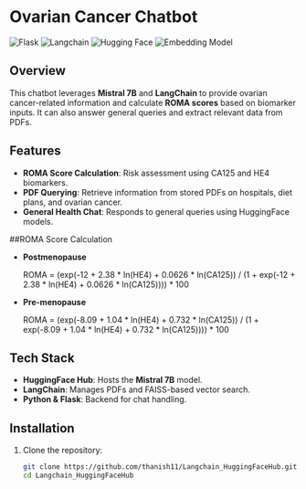 # Ovarian Cancer Chatbot
![Flask](https://img.shields.io/badge/Flask-v2.2.2-blue)
![Langchain](https://img.shields.io/badge/Langchain-v0.0.100-orange)
![Hugging Face](https://img.shields.io/badge/HuggingFace-v4.22.1-red)
![Embedding Model](https://img.shields.io/badge/Embedding_Model-BAAI%2Fbge--small--en--v1.5-lightgrey)  

## Overview
This chatbot leverages **Mistral 7B** and **LangChain** to provide ovarian cancer-related information and calculate **ROMA scores** based on biomarker inputs. It can also answer general queries and extract relevant data from PDFs.

## Features
- **ROMA Score Calculation**: Risk assessment using CA125 and HE4 biomarkers.
- **PDF Querying**: Retrieve information from stored PDFs on hospitals, diet plans, and ovarian cancer.
- **General Health Chat**: Responds to general queries using HuggingFace models.

##ROMA Score Calculation
- **Postmenopause** 

    ROMA = (exp(-12 + 2.38 * ln(HE4) + 0.0626 * ln(CA125)) / 
        (1 + exp(-12 + 2.38 * ln(HE4) + 0.0626 * ln(CA125)))) * 100 

- **Pre-menopause**

    ROMA = (exp(-8.09 + 1.04 * ln(HE4) + 0.732 * ln(CA125)) / 
        (1 + exp(-8.09 + 1.04 * ln(HE4) + 0.732 * ln(CA125)))) * 100 

## Tech Stack
- **HuggingFace Hub**: Hosts the **Mistral 7B** model.
- **LangChain**: Manages PDFs and FAISS-based vector search.
- **Python & Flask**: Backend for chat handling.

## Installation
1. Clone the repository:
   ```bash
   git clone https://github.com/thanish11/Langchain_HuggingFaceHub.git
   cd Langchain_HuggingFaceHub
